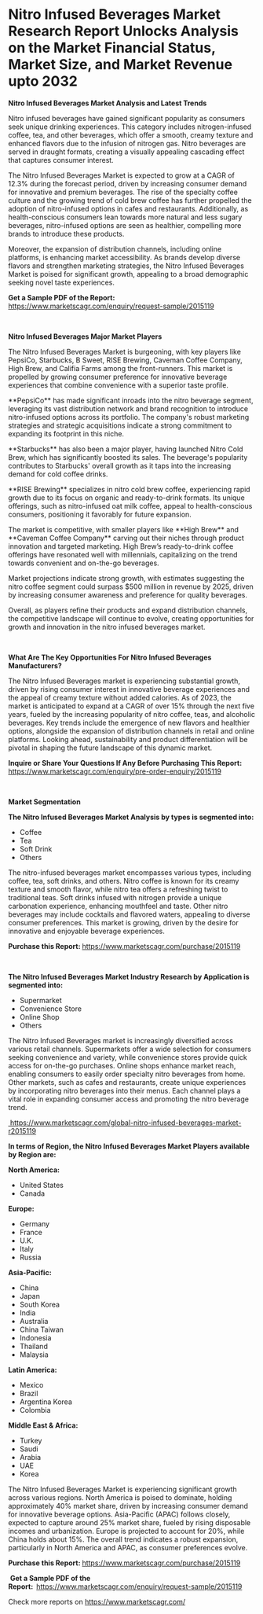 <p><h1>Nitro Infused Beverages Market Research Report Unlocks Analysis on the Market Financial Status, Market Size, and Market Revenue upto 2032</h1></p><p><strong>Nitro Infused Beverages Market Analysis and Latest Trends</strong></p>
<p><p>Nitro infused beverages have gained significant popularity as consumers seek unique drinking experiences. This category includes nitrogen-infused coffee, tea, and other beverages, which offer a smooth, creamy texture and enhanced flavors due to the infusion of nitrogen gas. Nitro beverages are served in draught formats, creating a visually appealing cascading effect that captures consumer interest.</p><p>The Nitro Infused Beverages Market is expected to grow at a CAGR of 12.3% during the forecast period, driven by increasing consumer demand for innovative and premium beverages. The rise of the specialty coffee culture and the growing trend of cold brew coffee has further propelled the adoption of nitro-infused options in cafes and restaurants. Additionally, as health-conscious consumers lean towards more natural and less sugary beverages, nitro-infused options are seen as healthier, compelling more brands to introduce these products.</p><p>Moreover, the expansion of distribution channels, including online platforms, is enhancing market accessibility. As brands develop diverse flavors and strengthen marketing strategies, the Nitro Infused Beverages Market is poised for significant growth, appealing to a broad demographic seeking novel taste experiences.</p></p>
<p><strong>Get a Sample PDF of the Report:&nbsp;</strong> <a href="https://www.marketscagr.com/enquiry/request-sample/2015119?utm_campaign=3115&utm_medium=2&utm_source=Github&utm_content=ia&utm_term=29032025&utm_id=nitro-infused-beverages">https://www.marketscagr.com/enquiry/request-sample/2015119</a></p>
<p>&nbsp;</p>
<p><strong>Nitro Infused Beverages Major Market Players</strong></p>
<p><p>The Nitro Infused Beverages Market is burgeoning, with key players like PepsiCo, Starbucks, B Sweet, RISE Brewing, Caveman Coffee Company, High Brew, and Califia Farms among the front-runners. This market is propelled by growing consumer preference for innovative beverage experiences that combine convenience with a superior taste profile.</p><p>**PepsiCo** has made significant inroads into the nitro beverage segment, leveraging its vast distribution network and brand recognition to introduce nitro-infused options across its portfolio. The company's robust marketing strategies and strategic acquisitions indicate a strong commitment to expanding its footprint in this niche.</p><p>**Starbucks** has also been a major player, having launched Nitro Cold Brew, which has significantly boosted its sales. The beverage's popularity contributes to Starbucks' overall growth as it taps into the increasing demand for cold coffee drinks.</p><p>**RISE Brewing** specializes in nitro cold brew coffee, experiencing rapid growth due to its focus on organic and ready-to-drink formats. Its unique offerings, such as nitro-infused oat milk coffee, appeal to health-conscious consumers, positioning it favorably for future expansion.</p><p>The market is competitive, with smaller players like **High Brew** and **Caveman Coffee Company** carving out their niches through product innovation and targeted marketing. High Brew’s ready-to-drink coffee offerings have resonated well with millennials, capitalizing on the trend towards convenient and on-the-go beverages.</p><p>Market projections indicate strong growth, with estimates suggesting the nitro coffee segment could surpass $500 million in revenue by 2025, driven by increasing consumer awareness and preference for quality beverages.</p><p>Overall, as players refine their products and expand distribution channels, the competitive landscape will continue to evolve, creating opportunities for growth and innovation in the nitro infused beverages market.</p></p>
<p>&nbsp;</p>
<p><strong>What Are The Key Opportunities For Nitro Infused Beverages Manufacturers?</strong></p>
<p><p>The Nitro Infused Beverages market is experiencing substantial growth, driven by rising consumer interest in innovative beverage experiences and the appeal of creamy texture without added calories. As of 2023, the market is anticipated to expand at a CAGR of over 15% through the next five years, fueled by the increasing popularity of nitro coffee, teas, and alcoholic beverages. Key trends include the emergence of new flavors and healthier options, alongside the expansion of distribution channels in retail and online platforms. Looking ahead, sustainability and product differentiation will be pivotal in shaping the future landscape of this dynamic market.</p></p>
<p><strong>Inquire or Share Your Questions If Any Before Purchasing This Report:</strong> <a href="https://www.marketscagr.com/enquiry/pre-order-enquiry/2015119?utm_campaign=3115&utm_medium=2&utm_source=Github&utm_content=ia&utm_term=29032025&utm_id=nitro-infused-beverages">https://www.marketscagr.com/enquiry/pre-order-enquiry/2015119</a></p>
<p>&nbsp;</p>
<p><strong>Market Segmentation</strong></p>
<p><strong>The Nitro Infused Beverages Market Analysis by types is segmented into:</strong></p>
<p><ul><li>Coffee</li><li>Tea</li><li>Soft Drink</li><li>Others</li></ul></p>
<p><p>The nitro-infused beverages market encompasses various types, including coffee, tea, soft drinks, and others. Nitro coffee is known for its creamy texture and smooth flavor, while nitro tea offers a refreshing twist to traditional teas. Soft drinks infused with nitrogen provide a unique carbonation experience, enhancing mouthfeel and taste. Other nitro beverages may include cocktails and flavored waters, appealing to diverse consumer preferences. This market is growing, driven by the desire for innovative and enjoyable beverage experiences.</p></p>
<p><strong>Purchase this Report:&nbsp;</strong><a href="https://www.marketscagr.com/purchase/2015119?utm_campaign=3115&utm_medium=2&utm_source=Github&utm_content=ia&utm_term=29032025&utm_id=nitro-infused-beverages">https://www.marketscagr.com/purchase/2015119</a></p>
<p>&nbsp;</p>
<p><strong>The Nitro Infused Beverages Market Industry Research by Application is segmented into:</strong></p>
<p><ul><li>Supermarket</li><li>Convenience Store</li><li>Online Shop</li><li>Others</li></ul></p>
<p><p>The Nitro Infused Beverages market is increasingly diversified across various retail channels. Supermarkets offer a wide selection for consumers seeking convenience and variety, while convenience stores provide quick access for on-the-go purchases. Online shops enhance market reach, enabling consumers to easily order specialty nitro beverages from home. Other markets, such as cafes and restaurants, create unique experiences by incorporating nitro beverages into their menus. Each channel plays a vital role in expanding consumer access and promoting the nitro beverage trend.</p></p>
<p><a href="https://www.marketscagr.com/global-nitro-infused-beverages-market-r2015119?utm_campaign=3115&utm_medium=2&utm_source=Github&utm_content=ia&utm_term=29032025&utm_id=nitro-infused-beverages">&nbsp;https://www.marketscagr.com/global-nitro-infused-beverages-market-r2015119</a></p>
<p><strong>In terms of Region, the Nitro Infused Beverages Market Players available by Region are:</strong></p>
<p>
    <p> <strong> North America: </strong>
        <ul>
            <li>United States</li>
            <li>Canada</li>
        </ul>
        </p> 
    <p> <strong> Europe: </strong>
        <ul>
            <li>Germany</li>
            <li>France</li>
            <li>U.K.</li>
            <li>Italy</li>
            <li>Russia</li>
        </ul>
        </p> 
    <p> <strong> Asia-Pacific: </strong>
        <ul>
            <li>China</li>
            <li>Japan</li>
            <li>South Korea</li>
            <li>India</li>
            <li>Australia</li>
            <li>China Taiwan</li>
            <li>Indonesia</li>
            <li>Thailand</li>
            <li>Malaysia</li>
        </ul>
        </p> 
    <p> <strong> Latin America: </strong>
        <ul>
            <li>Mexico</li>
            <li>Brazil</li>
            <li>Argentina Korea</li>
            <li>Colombia</li>
        </ul>
        </p> 
    <p> <strong> Middle East & Africa: </strong>
        <ul>
            <li>Turkey</li>
            <li>Saudi</li>
            <li>Arabia</li>
            <li>UAE</li>
            <li>Korea</li>
        </ul>
    </p>
    </p>
<p><p>The Nitro Infused Beverages Market is experiencing significant growth across various regions. North America is poised to dominate, holding approximately 40% market share, driven by increasing consumer demand for innovative beverage options. Asia-Pacific (APAC) follows closely, expected to capture around 25% market share, fueled by rising disposable incomes and urbanization. Europe is projected to account for 20%, while China holds about 15%. The overall trend indicates a robust expansion, particularly in North America and APAC, as consumer preferences evolve.</p></p>
<p><strong>Purchase this Report: </strong><a href="https://www.marketscagr.com/purchase/2015119?utm_campaign=3115&utm_medium=2&utm_source=Github&utm_content=ia&utm_term=29032025&utm_id=nitro-infused-beverages">https://www.marketscagr.com/purchase/2015119</a></p>
<p>&nbsp;<strong>Get a Sample PDF of the Report:&nbsp;&nbsp;</strong><a href="https://www.marketscagr.com/enquiry/request-sample/2015119?utm_campaign=3115&utm_medium=2&utm_source=Github&utm_content=ia&utm_term=29032025&utm_id=nitro-infused-beverages">https://www.marketscagr.com/enquiry/request-sample/2015119</a></p>
<p><strong></strong></p>
<p>Check more reports on <a href="https://www.marketscagr.com/?utm_campaign=3115&utm_medium=2&utm_source=Github&utm_content=ia&utm_term=29032025&utm_id=nitro-infused-beverages">https://www.marketscagr.com/</a></p>